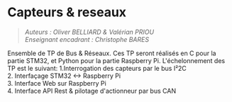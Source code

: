 # Capteurs & reseaux
> *Auteurs : Oliver BELLIARD & Valérian PRIOU*  
> *Enseignant encadrant : Christophe BARES*

Ensemble de TP de Bus &amp; Réseaux. Ces TP seront réalisés en C pour la partie STM32, et Python pour la partie Raspberry Pi.
L'échelonnement des TP est le suivant:
1.Interrogation des capteurs par le bus I²2C  
2. Interfaçage STM32 &lt;-> Raspberry Pi  
3. Interface Web sur Raspberry Pi  
4. Interface API Rest &amp; pilotage d'actionneur par bus CAN  

